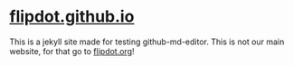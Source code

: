 # [flipdot.github.io](https://flipdot.github.io/)

This is a jekyll site made for testing github-md-editor. This is not our main
website, for that go to [flipdot.org][]!

[flipdot.org]: https://flipdot.org/
